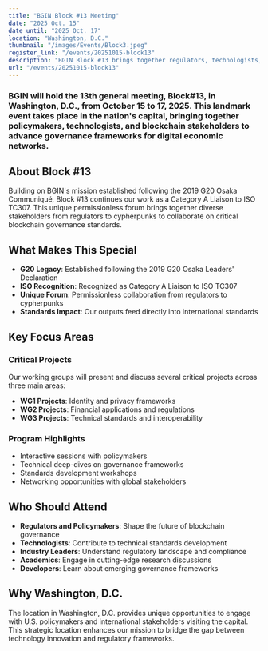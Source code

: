 ```yaml
---
title: "BGIN Block #13 Meeting"
date: "2025 Oct. 15"
date_until: "2025 Oct. 17"
location: "Washington, D.C."
thumbnail: "/images/Events/Block3.jpeg"
register_link: "/events/20251015-block13"
description: "BGIN Block #13 brings together regulators, technologists, and blockchain stakeholders in the heart of Washington, D.C. to advance governance frameworks for digital economic networks."
url: "/events/20251015-block13"
---
```


### BGIN will hold the 13th general meeting, Block#13, in Washington, D.C., from October 15 to 17, 2025. This landmark event takes place in the nation's capital, bringing together policymakers, technologists, and blockchain stakeholders to advance governance frameworks for digital economic networks.

## About Block #13

Building on BGIN's mission established following the 2019 G20 Osaka Communiqué, Block #13 continues our work as a Category A Liaison to ISO TC307. This unique permissionless forum brings together diverse stakeholders from regulators to cypherpunks to collaborate on critical blockchain governance standards.

## What Makes This Special

- **G20 Legacy**: Established following the 2019 G20 Osaka Leaders' Declaration
- **ISO Recognition**: Recognized as Category A Liaison to ISO TC307
- **Unique Forum**: Permissionless collaboration from regulators to cypherpunks
- **Standards Impact**: Our outputs feed directly into international standards

## Key Focus Areas

### Critical Projects
Our working groups will present and discuss several critical projects across three main areas:

- **WG1 Projects**: Identity and privacy frameworks
- **WG2 Projects**: Financial applications and regulations  
- **WG3 Projects**: Technical standards and interoperability

### Program Highlights
- Interactive sessions with policymakers
- Technical deep-dives on governance frameworks
- Standards development workshops
- Networking opportunities with global stakeholders

## Who Should Attend

- **Regulators and Policymakers**: Shape the future of blockchain governance
- **Technologists**: Contribute to technical standards development
- **Industry Leaders**: Understand regulatory landscape and compliance
- **Academics**: Engage in cutting-edge research discussions
- **Developers**: Learn about emerging governance frameworks

## Why Washington, D.C.

The location in Washington, D.C. provides unique opportunities to engage with U.S. policymakers and international stakeholders visiting the capital. This strategic location enhances our mission to bridge the gap between technology innovation and regulatory frameworks.
